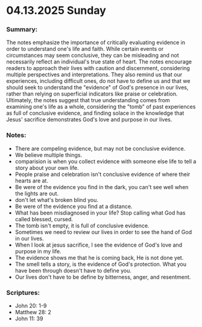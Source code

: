 # 04.13.2025 Sunday

### Summary:
The notes emphasize the importance of critically evaluating evidence in order to understand
one's life and faith. While certain events or circumstances may seem conclusive, they can be
misleading and not necessarily reflect an individual's true state of heart. The notes
encourage readers to approach their lives with caution and discernment, considering multiple
perspectives and interpretations. They also remind us that our experiences, including
difficult ones, do not have to define us and that we should seek to understand the "evidence"
of God's presence in our lives, rather than relying on superficial indicators like praise or
celebration. Ultimately, the notes suggest that true understanding comes from examining one's
life as a whole, considering the "tomb" of past experiences as full of conclusive evidence,
and finding solace in the knowledge that Jesus' sacrifice demonstrates God's love and purpose
in our lives.

### Notes:
- There are compeling evidence, but may not be conclusive evidence.
- We believe multiple things.
- comparision is when you collect evidence with someone else life to tell a story about your own life.
- People praise and celebration isn't conclusive evidence of where their hearts are at.
- Be were of the evidence you find in the dark, you can't see well when the lights are out.
- don't let what's broken blind you.
- Be were of the evidence you find at a distance.
- What has been misdiagnosed in your life? Stop calling what God has called blessed, cursed.
- The tomb isn't empty, it is full of conclusive evidence.
- Sometimes we need to review our lives in order to see the hand of God in our lives.
- When I look at jesus sacrifice, I see the evidence of God's love and purpose in my life.
- The evidence shows me that he is coming back, He is not done yet.
- The smell tells a story, is the evidence of God's protection. What you have been through doesn't have to define you.
- Our lives don't have to be define by bitterness, anger, and resentment.

### Scriptures:
- John 20: 1-9
- Matthew 28: 2
- John 11: 39
